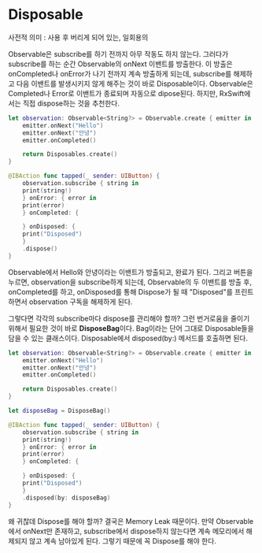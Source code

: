 # Disposable

사전적 의미 : 사용 후 버리게 되어 있는, 일회용의

Observable은 subscribe를 하기 전까지 아무 작동도 하지 않는다.
그러다가 subscribe를 하는 순간 Observable의 onNext 이밴트를 방출한다.
이 방출은 onCompleted나 onError가 나기 전까지 계속 방출하게 되는데, subscribe를 해제하고 다음 이밴트를 발생시키지 않게 해주는 것이 바로 Disposable이다.
Observable은 Completed나 Error로 이밴트가 종료되며 자동으로 dipose된다. 하지만, RxSwift에서는 직접 dispose하는 것을 추천한다.

```swift
let observation: Observable<String?> = Observable.create { emitter in
    emitter.onNext("Hello")
    emitter.onNext("안녕")
    emitter.onCompleted()

    return Disposables.create()
}

@IBAction func tapped(_ sender: UIButton) {
    observation.subscribe { string in
	print(string!)
    } onError: { error in
	print(error)
    } onCompleted: {

    } onDisposed: {
	print("Disposed")
    }
    .dispose()
}
```

Observable에서 Hello와 안녕이라는 이밴트가 방출되고, 완료가 된다.
그리고 버튼을 누르면, observation을 subscribe하게 되는데, Observable의 두 이밴트를 방출 후, onCompleted를 하고, onDisposed를 통해 Dispose가 될 때  "Disposed"를 프린트하면서 observation 구독을 해제하게 된다.

그렇다면 각각의 subscribe마다 dispose를 관리해야 할까?
그런 번거로움을 줄이기 위해서 필요한 것이 바로 **DisposeBag**이다.
Bag이라는 단어 그대로 Disposable들을 담을 수 있는 클래스이다.
Disposable에서 disposed(by:) 메서드를 호출하면 된다.

```swift
let observation: Observable<String?> = Observable.create { emitter in
    emitter.onNext("Hello")
    emitter.onNext("안녕")
    emitter.onCompleted()

    return Disposables.create()
}

let disposeBag = DisposeBag()

@IBAction func tapped(_ sender: UIButton) {
    observation.subscribe { string in
	print(string!)
    } onError: { error in
	print(error)
    } onCompleted: {

    } onDisposed: {
	print("Disposed")
    }
    .disposed(by: disposeBag)
}
```

왜 귀찮데 Dispose를 해야 할까?
결국은 Memory Leak 때문이다.
만약 Observable에서 onNext만 존재하고, subscribe에서 dispose하지 않는다면 계속 메모리에서 해제되지 않고 계속 남아있게 된다.
그렇기 때문에 꼭 Dispose를 해야 한다.

